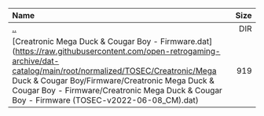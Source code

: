 |Name|Size|
|:---|---:|
|[..](../index.html)|DIR|
|[Creatronic Mega Duck & Cougar Boy - Firmware.dat](https://raw.githubusercontent.com/open-retrogaming-archive/dat-catalog/main/root/normalized/TOSEC/Creatronic/Mega Duck & Cougar Boy/Firmware/Creatronic Mega Duck & Cougar Boy - Firmware/Creatronic Mega Duck & Cougar Boy - Firmware (TOSEC-v2022-06-08_CM).dat)|919|
